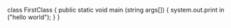 class FirstClass {
    public static void main (string args[]) {
        system.out.print in ("hello world");
    }
}
